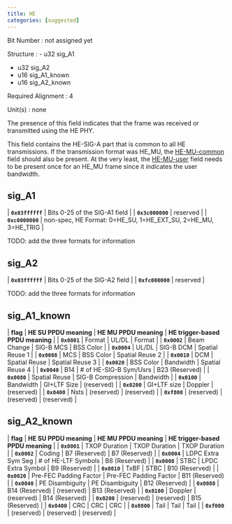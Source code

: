 ```yaml
---
title: HE
categories: [suggested]
---
```

Bit Number
: not assigned yet

Structure
: - u32 sig_A1
  - u32 sig_A2
  - u16 sig_A1_known
  - u16 sig_A2_known

Required Alignment
: 4

Unit(s)
: none

The presence of this field indicates that the frame was received or
transmitted using the HE PHY.

This field contains the HE-SIG-A part that is common to all HE transmissions.
If the transmission format was HE_MU, the [HE-MU-common](HE-MU-common) field
should also be present. At the very least, the [HE-MU-user](HE-MU-user)
field needs to be present once for an HE_MU frame since it indicates the
user bandwidth.

## sig_A1

| **`0x03ffffff`** | Bits 0-25 of the SIG-A1 field |
| **`0x3c000000`** | reserved |
| **`0xc0000000`** | non-spec, HE Format: 0=HE_SU, 1=HE_EXT_SU, 2=HE_MU, 3=HE_TRIG |

TODO: add the three formats for information

## sig_A2

| **`0x03ffffff`** | Bits 0-25 of the SIG-A2 field |
| **`0xfc000000`** | reserved |

TODO: add the three formats for information

## sig_A1_known

| **flag**     | **HE SU PPDU meaning** | **HE MU PPDU meaning** | **HE trigger-based PPDU meaning** |
| **`0x0001`** | Format                 | UL/DL                  | Format                            |
| **`0x0002`** | Beam Change            | SIG-B MCS              | BSS Color                         |
| **`0x0004`** | UL/DL                  | SIG-B DCM              | Spatial Reuse 1                   |
| **`0x0008`** | MCS                    | BSS Color              | Spatial Reuse 2                   |
| **`0x0010`** | DCM                    | Spatial Reuse          | Spatial Reuse 3                   |
| **`0x0020`** | BSS Color              | Bandwidth              | Spatial Reuse 4                   |
| **`0x0040`** | B14                    | # of HE-SIG-B Sym/Usrs | B23 (Reserved)                    |
| **`0x0080`** | Spatial Reuse          | SIG-B Compression      | Bandwidth                         |
| **`0x0100`** | Bandwidth              | GI+LTF Size            | (reserved)                        |
| **`0x0200`** | GI+LTF size            | Doppler                | (reserved)                        |
| **`0x0400`** | Nsts                   | (reserved)             | (reserved)                        |
| **`0xf800`** | (reserved)             | (reserved)             | (reserved)                        |

## sig_A2_known

| **flag**     | **HE SU PPDU meaning** | **HE MU PPDU meaning** | **HE trigger-based PPDU meaning** |
| **`0x0001`** | TXOP Duration          | TXOP Duration          | TXOP Duration                     |
| **`0x0002`** | Coding                 | B7 (Reserved)          | B7 (Reserved)                     |
| **`0x0004`** | LDPC Extra Sym Seg     | # of HE-LTF Symbols    | B8 (Reserved)                     |
| **`0x0008`** | STBC                   | LPDC Extra Symbol      | B9 (Reserved)                     |
| **`0x0010`** | TxBF                   | STBC                   | B10 (Reserved)                    |
| **`0x0020`** | Pre-FEC Padding Factor | Pre-FEC Padding Factor | B11 (Reserved)                    |
| **`0x0040`** | PE Disambiguity        | PE Disambiguity        | B12 (Reserved)                    |
| **`0x0080`** | B14 (Reserved)         | (reserved)             | B13 (Reserved)                    |
| **`0x0100`** | Doppler                | (reserved)             | B14 (Reserved)                    |
| **`0x0200`** | (reserved)             | (reserved)             | B15 (Reserved)                    |
| **`0x0400`** | CRC                    | CRC                    | CRC                               |
| **`0x0800`** | Tail                   | Tail                   | Tail                              |
| **`0xf000`** | (reserved)             | (reserved)             | (reserved)                        |
